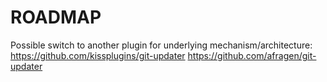 # ROADMAP

Possible switch to another plugin for underlying mechanism/architecture:
https://github.com/kissplugins/git-updater
https://github.com/afragen/git-updater